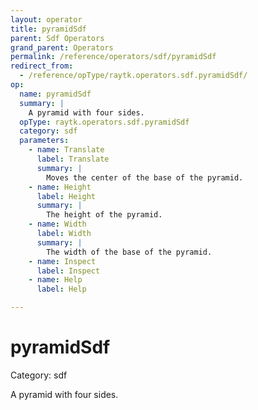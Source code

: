 ```yaml
---
layout: operator
title: pyramidSdf
parent: Sdf Operators
grand_parent: Operators
permalink: /reference/operators/sdf/pyramidSdf
redirect_from:
  - /reference/opType/raytk.operators.sdf.pyramidSdf/
op:
  name: pyramidSdf
  summary: |
    A pyramid with four sides.
  opType: raytk.operators.sdf.pyramidSdf
  category: sdf
  parameters:
    - name: Translate
      label: Translate
      summary: |
        Moves the center of the base of the pyramid.
    - name: Height
      label: Height
      summary: |
        The height of the pyramid.
    - name: Width
      label: Width
      summary: |
        The width of the base of the pyramid.
    - name: Inspect
      label: Inspect
    - name: Help
      label: Help

---
```


# pyramidSdf

Category: sdf



A pyramid with four sides.